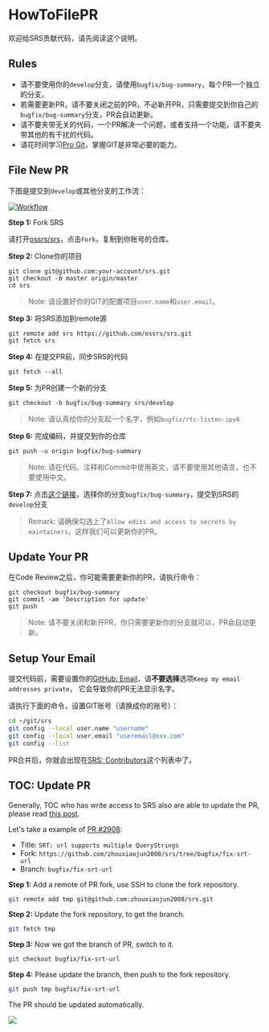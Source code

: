# HowToFilePR

欢迎给SRS贡献代码，请先阅读这个说明。

## Rules

* 请不要使用你的`develop`分支，请使用`bugfix/bug-summary`，每个PR一个独立的分支。
* 若需要更新PR，请不要关闭之前的PR，不必新开PR，只需要提交到你自己的`bugfix/bug-summary`分支，PR会自动更新。
* 请不要夹带无关的代码，一个PR解决一个问题，或者支持一个功能，请不要夹带其他的有干扰的代码。
* 请花时间学习[Pro Git](https://git-scm.com/book/en/v2)，掌握GIT是非常必要的能力。

## File New PR

下图是提交到`develop`或其他分支的工作流：

[![Workflow](/img/HowToFilePR.png)](https://www.figma.com/file/5yAeoq2r3wwrXZwq1f93UH/How-to-File-PR-to-SRS)

**Step 1:** Fork SRS

请打开[ossrs/srs](https://github.com/ossrs/srs)，点击`Fork`，复制到你账号的仓库。

**Step 2:** Clone你的项目

```
git clone git@github.com:your-account/srs.git
git checkout -b master origin/master
cd srs
```

> Note: 请设置好你的GIT的配置项目`user.name`和`user.email`。

**Step 3:** 将SRS添加到remote源

```
git remote add srs https://github.com/ossrs/srs.git
git fetch srs
```

**Step 4:** 在提交PR前，同步SRS的代码

```
git fetch --all
```

**Step 5:** 为PR创建一个新的分支

```
git checkout -b bugfix/bug-summary srs/develop
```

> Note: 请认真给你的分支起一个名字，例如`bugfix/rtc-listen-ipv6`

**Step 6:** 完成编码，并提交到你的仓库

```
git push -u origin bugfix/bug-summary
```

> Note: 请在代码、注释和Commit中使用英文，请不要使用其他语言，也不要使用中文。

**Step 7:** 点击[这个链接](https://github.com/ossrs/srs/compare)，选择你的分支`bugfix/bug-summary`，提交到SRS的`develop`分支

> Remark: 请确保勾选上了`Allow edits and access to secrets by maintainers`，这样我们可以更新你的PR。

## Update Your PR

在Code Review之后，你可能需要更新你的PR，请执行命令：

```
git checkout bugfix/bug-summary
git commit -am 'Description for update'
git push
```

> Note: 请不要关闭和新开PR，你只需要更新你的分支就可以，PR会自动更新。

## Setup Your Email

提交代码前，需要设置你的[GitHub: Email](https://github.com/settings/emails)，请**不要选择**选项`Keep my email addresses private`，
它会导致你的PR无法显示名字。

请执行下面的命令，设置GIT账号（请换成你的账号）：

```bash
cd ~/git/srs
git config --local user.name "username"
git config --local user.email "useremail@xxx.com"
git config --list
```

PR合并后，你就会出现在[SRS: Contributors](https://github.com/ossrs/srs/graphs/contributors)这个列表中了。

## TOC: Update PR

Generally, TOC who has write access to SRS also are able to update the PR, please read [this post](https://docs.github.com/en/pull-requests/collaborating-with-pull-requests/proposing-changes-to-your-work-with-pull-requests/committing-changes-to-a-pull-request-branch-created-from-a-fork).

Let's take a example of [PR #2908](https://github.com/ossrs/srs/pull/2908):

* Title: `SRT: url supports multiple QueryStrings`
* Fork: `https://github.com/zhouxiaojun2008/srs/tree/bugfix/fix-srt-url`
* Branch: `bugfix/fix-srt-url`

**Step 1:** Add a remote of PR fork, use SSH to clone the fork repository.

```bash
git remote add tmp git@github.com:zhouxiaojun2008/srs.git
```

**Step 2:** Update the fork repository, to get the branch.

```bash
git fetch tmp
```

**Step 3:** Now we got the branch of PR, switch to it.

```bash
git checkout bugfix/fix-srt-url
```

**Step 4:** Please update the branch, then push to the fork repository.

```bash
git push tmp bugfix/fix-srt-url
```

The PR should be updated automatically.

![](https://ossrs.net/gif/v1/sls.gif?site=ossrs.net&path=/lts/pages/how-to-file-pr-zh)


